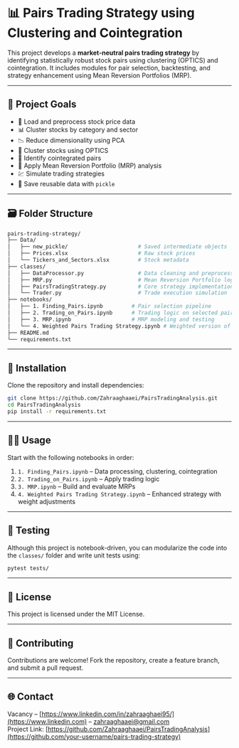 # 📊 Pairs Trading Strategy using Clustering and Cointegration

This project develops a **market-neutral pairs trading strategy** by identifying statistically robust stock pairs using clustering (OPTICS) and cointegration. It includes modules for pair selection, backtesting, and strategy enhancement using Mean Reversion Portfolios (MRP).

---

## 🎯 Project Goals

- 🧹 Load and preprocess stock price data
- 📊 Cluster stocks by category and sector
- 📉 Reduce dimensionality using PCA
- 🤖 Cluster stocks using OPTICS
- 🔗 Identify cointegrated pairs
- 🧪 Apply Mean Reversion Portfolio (MRP) analysis
- 💹 Simulate trading strategies
- 💾 Save reusable data with `pickle`

---

## 🗃️ Folder Structure

```bash
pairs-trading-strategy/
├── Data/
│   ├── new_pickle/                      # Saved intermediate objects
│   ├── Prices.xlsx                      # Raw stock prices
│   └── Tickers_and_Sectors.xlsx         # Stock metadata
├── classes/
│   ├── DataProcessor.py                 # Data cleaning and preprocessing
│   ├── MRP.py                           # Mean Reversion Portfolio logic
│   ├── PairsTradingStrategy.py          # Core strategy implementation
│   └── Trader.py                        # Trade execution simulation
├── notebooks/
│   ├── 1. Finding_Pairs.ipynb         # Pair selection pipeline
│   ├── 2. Trading_on_Pairs.ipynb      # Trading logic on selected pairs
│   ├── 3. MRP.ipynb                   # MRP modeling and testing
│   └── 4. Weighted Pairs Trading Strategy.ipynb # Weighted version of the strategy
├── README.md
└── requirements.txt
```

---

## 🔧 Installation

Clone the repository and install dependencies:

```bash
git clone https://github.com/Zahraaghaaei/PairsTradingAnalysis.git
cd PairsTradingAnalysis
pip install -r requirements.txt
```

---

## 🧑‍💻 Usage

Start with the following notebooks in order:

1. `1. Finding_Pairs.ipynb` – Data processing, clustering, cointegration
2. `2. Trading_on_Pairs.ipynb` – Apply trading logic
3. `3. MRP.ipynb` – Build and evaluate MRPs
4. `4. Weighted Pairs Trading Strategy.ipynb` – Enhanced strategy with weight adjustments

---

## 🧪 Testing

Although this project is notebook-driven, you can modularize the code into the `classes/` folder and write unit tests using:

```bash
pytest tests/
```

---

## 📄 License

This project is licensed under the MIT License.

---

## 🤝 Contributing

Contributions are welcome! Fork the repository, create a feature branch, and submit a pull request.

---

## 🌐 Contact

Vacancy – [https://www.linkedin.com/in/zahraaghaei95/](https://www.linkedin.com) – zahraaghaaei@gmail.com  
Project Link: [https://github.com/Zahraaghaaei/PairsTradingAnalysis](https://github.com/your-username/pairs-trading-strategy)
